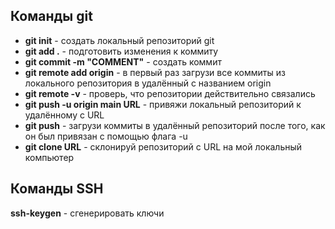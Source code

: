 ## Команды git  
- **git init** - создать локальный репозиторий git  
- **git add .** - подготовить изменения к коммиту  
- **git commit -m "COMMENT"** - создать коммит  
- **git remote add origin** - в первый раз загрузи все коммиты из локального репозитория в удалённый с названием origin  
- **git remote -v** - проверь, что репозитории действительно связались  
- **git push -u origin main URL** - привяжи локальный репозиторий к удалённому с URL  
- **git push** - загрузи коммиты в удалённый репозиторий после того, как он был привязан с помощью флага -u  
- **git clone URL** - склонируй репозиторий с URL на мой локальный компьютер  

## Команды SSH  
**ssh-keygen** - сгенерировать ключи  
